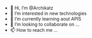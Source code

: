 - 👋 Hi, I’m @Archikatz
- 👀 I’m interested in new technologies
- 🌱 I’m currently learning aout APIS
- 💞️ I’m looking to collaborate on ...
- 📫 How to reach me ...

<!---
Archikatz/Archikatz is a ✨ special ✨ repository because its `README.md` (this file) appears on your GitHub profile.
You can click the Preview link to take a look at your changes.
--->
